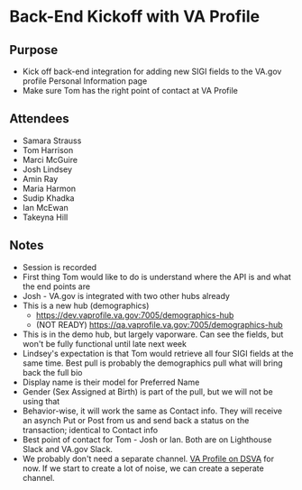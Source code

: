 # Back-End Kickoff with VA Profile

## Purpose
- Kick off back-end integration for adding new SIGI fields to the VA.gov profile Personal Information page
- Make sure Tom has the right point of contact at VA Profile

## Attendees
- Samara Strauss
- Tom Harrison
- Marci McGuire
- Josh Lindsey
- Amin Ray
- Maria Harmon
- Sudip Khadka
- Ian McEwan
- Takeyna Hill

## Notes
- Session is recorded
- First thing Tom would like to do is understand where the API is and what the end points are
- Josh - VA.gov is integrated with two other hubs already
- This is a new hub (demographics)
    - https://dev.vaprofile.va.gov:7005/demographics-hub
    - (NOT READY) https://qa.vaprofile.va.gov:7005/demographics-hub
- This is in the demo hub, but largely vaporware.  Can see the fields, but won't be fully functional until late next week
- Lindsey's expectation is that Tom would retrieve all four SIGI fields at the same time.  Best pull is probably the demographics pull what will bring back the full bio
- Display name is their model for Preferred Name
- Gender (Sex Assigned at Birth) is part of the pull, but we will not be using that
- Behavior-wise, it will work the same as Contact info.  They will receive an asynch Put or Post from us and send back a status on the transaction; identical to Contact info
- Best point of contact for Tom  - Josh or Ian.  Both are on Lighthouse Slack and VA.gov Slack. 
- We probably don't need a separate channel.  [VA Profile on DSVA](https://dsva.slack.com/archives/C7TE0PFTL) for now.  If we start to create a lot of noise, we can create a seperate channel.
